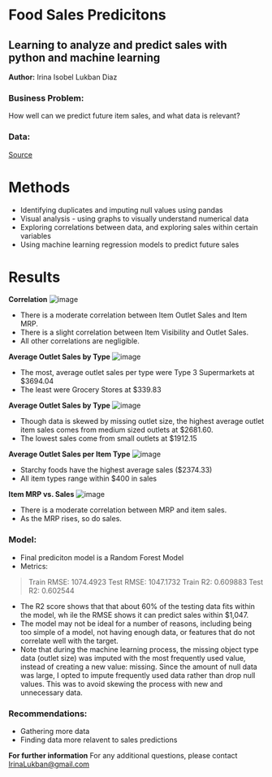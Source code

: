 # Food Sales Predicitons
## Learning to analyze and predict sales with python and machine learning
<b>Author:</b> Irina Isobel Lukban Diaz
### Business Problem:
How well can we predict future item sales, and what data is relevant?

### Data:
[Source](https://docs.google.com/spreadsheets/d/e/2PACX-1vSneA58lbwC6aQ6kDKUMgY7t3V_fVQkMF6n-wXIBWpvzHH20Rx0UDQYufcWhZ7TTdVUjrPwabuKua-C/pub?output=csv)

# Methods
- Identifying duplicates and imputing null values using pandas
- Visual analysis - using graphs to visually understand numerical data
- Exploring correlations between data, and exploring sales within certain variables 
- Using machine learning regression models to predict future sales

# Results
<b>Correlation</b>
![image](https://user-images.githubusercontent.com/123199534/225164727-bd90971c-e244-4bc3-8114-b6da7e27e55c.png)
- There is a moderate correlation between Item Outlet Sales and Item MRP.
- There is a slight correlation between Item Visibility and Outlet Sales.
- All other correlations are negligible.

<b>Average Outlet Sales by Type</b>
![image](https://user-images.githubusercontent.com/123199534/225164869-297d4471-8045-40b7-a9e8-de415cf4d8f9.png)
- The most, average outlet sales per type were Type 3 Supermarkets at \$3694.04
- The least were Grocery Stores at $339.83

<b>Average Outlet Sales by Type</b>
![image](https://user-images.githubusercontent.com/123199534/225164963-0b0e9ee3-8a9c-431b-ab24-d8e22e8ce6b9.png)
- Though data is skewed by missing outlet size, the highest average outlet item sales comes from medium sized outlets at \$2681.60.
- The lowest sales come from small outlets at $1912.15

<b>Average Outlet Sales per Item Type</b>
![image](https://user-images.githubusercontent.com/123199534/225165119-f765a39a-3863-4453-8745-1b6ca385156e.png)
- Starchy foods have the highest average sales ($2374.33)
- All item types range within $400 in sales

<b>Item MRP vs. Sales</b>
![image](https://user-images.githubusercontent.com/123199534/225165253-b77014a2-e5b6-41b2-957e-cc500ecb4760.png)
- There is a moderate correlation between MRP and item sales.
- As the MRP rises, so do sales.

### Model:
- Final prediciton model is a Random Forest Model
- Metrics:
>Train RMSE:	1074.4923
>Test RMSE:	1047.1732
>Train R2: 0.609883
>Test R2: 0.602544
- The R2 score shows that that about 60% of the testing data fits within the model, wh ile the RMSE shows it can predict sales within $1,047.
- The model may not be ideal for a number of reasons, including being too simple of a model, not having enough data, or features that do not correlate well with the target.
- Note that during the machine learning process, the missing object type data (outlet size) was imputed with the most frequently used value, instead of creating a new value: missing. Since the amount of null data was large, I opted to impute frequently used data rather than drop null values. This was to avoid skewing the process with new and unnecessary data.

### Recommendations:
- Gathering more data
- Finding data more relavent to sales predictions

<b>For further information</b>
For any additional questions, please contact IrinaLukban@gmail.com
